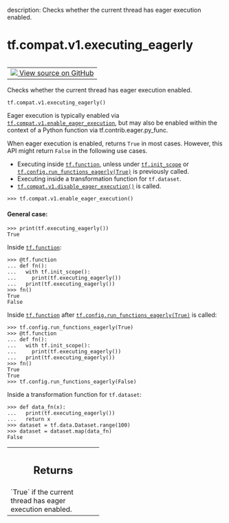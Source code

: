 description: Checks whether the current thread has eager execution enabled.

<div itemscope itemtype="http://developers.google.com/ReferenceObject">
<meta itemprop="name" content="tf.compat.v1.executing_eagerly" />
<meta itemprop="path" content="Stable" />
</div>

# tf.compat.v1.executing_eagerly

<!-- Insert buttons and diff -->

<table class="tfo-notebook-buttons tfo-api nocontent" align="left">
<td>
  <a target="_blank" href="https://github.com/tensorflow/tensorflow/blob/r2.4/tensorflow/python/eager/context.py#L1935-L1995">
    <img src="https://www.tensorflow.org/images/GitHub-Mark-32px.png" />
    View source on GitHub
  </a>
</td>
</table>



Checks whether the current thread has eager execution enabled.

<pre class="devsite-click-to-copy prettyprint lang-py tfo-signature-link">
<code>tf.compat.v1.executing_eagerly()
</code></pre>



<!-- Placeholder for "Used in" -->

Eager execution is typically enabled via
<a href="../../../tf/compat/v1/enable_eager_execution.md"><code>tf.compat.v1.enable_eager_execution</code></a>, but may also be enabled within the
context of a Python function via tf.contrib.eager.py_func.

When eager execution is enabled, returns `True` in most cases. However,
this API might return `False` in the following use cases.

*  Executing inside <a href="../../../tf/function.md"><code>tf.function</code></a>, unless under <a href="../../../tf/init_scope.md"><code>tf.init_scope</code></a> or
   <a href="../../../tf/config/run_functions_eagerly.md"><code>tf.config.run_functions_eagerly(True)</code></a> is previously called.
*  Executing inside a transformation function for `tf.dataset`.
*  <a href="../../../tf/compat/v1/disable_eager_execution.md"><code>tf.compat.v1.disable_eager_execution()</code></a> is called.

```
>>> tf.compat.v1.enable_eager_execution()
```

#### General case:



```
>>> print(tf.executing_eagerly())
True
```

Inside <a href="../../../tf/function.md"><code>tf.function</code></a>:

```
>>> @tf.function
... def fn():
...   with tf.init_scope():
...     print(tf.executing_eagerly())
...   print(tf.executing_eagerly())
>>> fn()
True
False
```

Inside <a href="../../../tf/function.md"><code>tf.function</code></a>
after  <a href="../../../tf/config/run_functions_eagerly.md"><code>tf.config.run_functions_eagerly(True)</code></a> is called:

```
>>> tf.config.run_functions_eagerly(True)
>>> @tf.function
... def fn():
...   with tf.init_scope():
...     print(tf.executing_eagerly())
...   print(tf.executing_eagerly())
>>> fn()
True
True
>>> tf.config.run_functions_eagerly(False)
```

Inside a transformation function for `tf.dataset`:

```
>>> def data_fn(x):
...   print(tf.executing_eagerly())
...   return x
>>> dataset = tf.data.Dataset.range(100)
>>> dataset = dataset.map(data_fn)
False
```

<!-- Tabular view -->
 <table class="responsive fixed orange">
<colgroup><col width="214px"><col></colgroup>
<tr><th colspan="2"><h2 class="add-link">Returns</h2></th></tr>
<tr class="alt">
<td colspan="2">
`True` if the current thread has eager execution enabled.
</td>
</tr>

</table>


